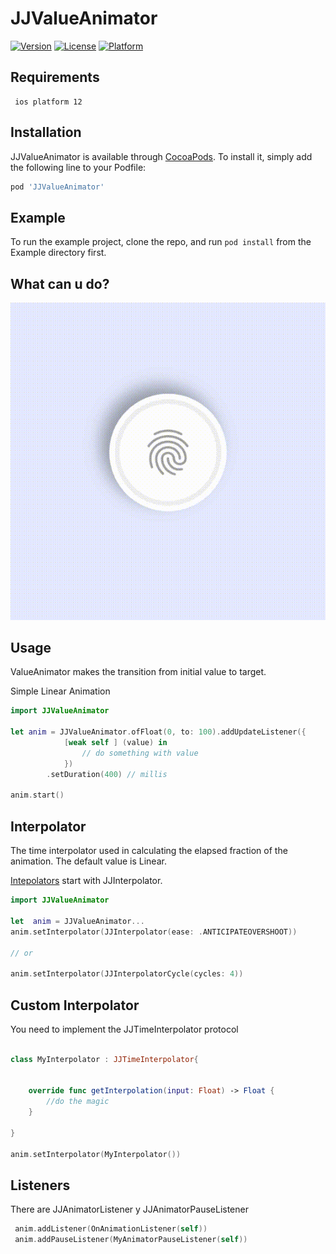 # JJValueAnimator


[![Version](https://img.shields.io/cocoapods/v/JJValueAnimator.svg?style=flat)](https://cocoapods.org/pods/JJValueAnimator)
[![License](https://img.shields.io/cocoapods/l/JJValueAnimator.svg?style=flat)](https://cocoapods.org/pods/JJValueAnimator)
[![Platform](https://img.shields.io/cocoapods/p/JJValueAnimator.svg?style=flat)](https://cocoapods.org/pods/JJValueAnimator)


## Requirements

```
 ios platform 12
```

## Installation

JJValueAnimator is available through [CocoaPods](https://cocoapods.org). To install
it, simply add the following line to your Podfile:

```ruby
pod 'JJValueAnimator'
```

## Example

To run the example project, clone the repo, and run `pod install` from the Example directory first.

## What can u do?

![demo](assets/output.gif)


## Usage

ValueAnimator makes the transition from initial value to target.

Simple Linear Animation

````swift
import JJValueAnimator

let anim = JJValueAnimator.ofFloat(0, to: 100).addUpdateListener({
            [weak self ] (value) in
                // do something with value
            })
        .setDuration(400) // millis
       
anim.start()
````


## Interpolator
The time interpolator used in calculating the elapsed fraction of the animation. The default value is Linear.

[Intepolators](easing.md) start with JJInterpolator.

```swift
import JJValueAnimator

let  anim = JJValueAnimator...
anim.setInterpolator(JJInterpolator(ease: .ANTICIPATEOVERSHOOT))

// or

anim.setInterpolator(JJInterpolatorCycle(cycles: 4))

```



## Custom Interpolator 

You need to implement the JJTimeInterpolator protocol

```swift

class MyInterpolator : JJTimeInterpolator{


    override func getInterpolation(input: Float) -> Float {
        //do the magic
    }

}

anim.setInterpolator(MyInterpolator())

```

## Listeners 

There are JJAnimatorListener y JJAnimatorPauseListener 

```swift
 anim.addListener(OnAnimationListener(self))
 anim.addPauseListener(MyAnimatorPauseListener(self))

```
